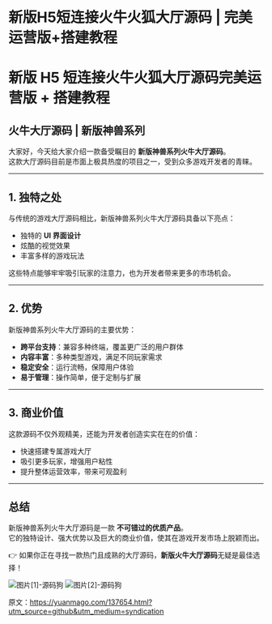 # 新版H5短连接火牛火狐大厅源码 | 完美运营版+搭建教程

# 新版 H5 短连接火牛火狐大厅源码完美运营版 + 搭建教程

## 火牛大厅源码 | 新版神兽系列

大家好，今天给大家介绍一款备受瞩目的 **新版神兽系列火牛大厅源码**。  
这款大厅源码目前是市面上极具热度的项目之一，受到众多游戏开发者的青睐。

---

## 1. 独特之处

与传统的游戏大厅源码相比，新版神兽系列火牛大厅源码具备以下亮点：

* 独特的 **UI 界面设计**
* 炫酷的视觉效果
* 丰富多样的游戏玩法

这些特点能够牢牢吸引玩家的注意力，也为开发者带来更多的市场机会。

---

## 2. 优势

新版神兽系列火牛大厅源码的主要优势：

* **跨平台支持**：兼容多种终端，覆盖更广泛的用户群体
* **内容丰富**：多种类型游戏，满足不同玩家需求
* **稳定安全**：运行流畅，保障用户体验
* **易于管理**：操作简单，便于定制与扩展

---

## 3. 商业价值

这款源码不仅外观精美，还能为开发者创造实实在在的价值：

* 快速搭建专属游戏大厅
* 吸引更多玩家，增强用户粘性
* 提升整体运营效率，带来可观盈利

---

## 总结

新版神兽系列火牛大厅源码是一款 **不可错过的优质产品**。  
它的独特设计、强大优势以及巨大的商业价值，使其在游戏开发市场上脱颖而出。

👉 如果你正在寻找一款热门且成熟的大厅源码，**新版火牛大厅源码**无疑是最佳选择！

![图片[1]-源码狗](https://yuanmago.com/wp-content/uploads/2025/08/1745166036-ee9e2523f923d15-1024x630.png) ![图片[2]-源码狗](https://yuanmago.com/wp-content/uploads/2025/08/1745166038-7b9d7b12a31bdbf-1024x629.png)

原文：https://yuanmago.com/137654.html?utm_source=github&utm_medium=syndication

